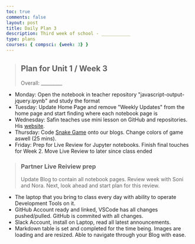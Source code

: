 ```yaml
---
toc: true
comments: false
layout: post
title: Daily Plan 3
description: Third week of school - ___________
type: plans
courses: { compsci: {week: 3} }
---
```


> ## Plan for Unit 1 / Week 3
> Overall: _________
- Monday: Open the notebook in teacher repository "javascript-output-jquery.ipynb" and study the format 
- Tuesday: Update Home Page and remove "Weekly Updates" from the home page and start finding where each notebook page is
- Wednesday: Safin teaches use mini lesson on GitHub and repositories. His [website](https://safinsingh.github.io/demystifying-git/).
- Thursday: Code [Snake Game](http://localhost:4200/student//2023/08/31/Snake_Game.html) onto our blogs. Change colors of game aswell (25 mins).
- Friday: Prep for Live Review for Jupyter notebooks. Finish final touches for Week 2. Move Live Review to later since class ended

> ### Partner Live Reiview prep
> Update Blog to contain all notebook pages. Review week with Soni and Nora. Next, look ahead and start plan for this review.
- The laptop that you bring to class every day with ability to operate Development Tools on it.
- GitHub Account ready and linked, VSCode has all changes pushed/pulled. GitHub is commited with all changes.
- Slack Account, install on Laptop, read all latest announcements. 
- Markdown table is set and completed for the time being. Images are loading and are resized. Able to navigate through your Blog with ease.